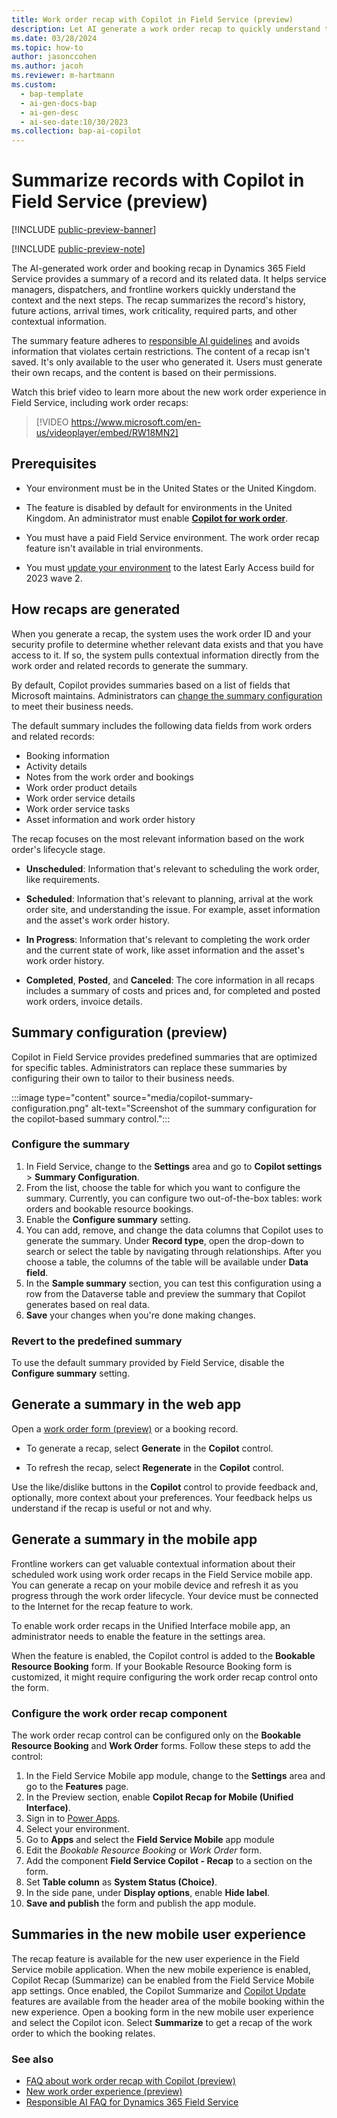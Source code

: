 ```yaml
---
title: Work order recap with Copilot in Field Service (preview)
description: Let AI generate a work order recap to quickly understand the state of a work order and get appropriate next steps.
ms.date: 03/28/2024
ms.topic: how-to
author: jasonccohen
ms.author: jacoh
ms.reviewer: m-hartmann
ms.custom:
  - bap-template
  - ai-gen-docs-bap
  - ai-gen-desc
  - ai-seo-date:10/30/2023
ms.collection: bap-ai-copilot 
---
```


# Summarize records with Copilot in Field Service (preview)

[!INCLUDE [public-preview-banner](../includes/public-preview-banner.md)]

[!INCLUDE [public-preview-note](../includes/public-preview-note.md)]

The AI-generated work order and booking recap in Dynamics 365 Field Service provides a summary of a record and its related data. It helps service managers, dispatchers, and frontline workers quickly understand the context and the next steps. The recap summarizes the record's history, future actions, arrival times, work criticality, required parts, and other contextual information.

The summary feature adheres to [responsible AI guidelines](faqs-work-order-recap.md) and avoids information that violates certain restrictions. The content of a recap isn't saved. It's only available to the user who generated it. Users must generate their own recaps, and the content is based on their permissions.

Watch this brief video to learn more about the new work order experience in Field Service, including work order recaps:

> [!VIDEO https://www.microsoft.com/en-us/videoplayer/embed/RW18MN2]

## Prerequisites

- Your environment must be in the United States or the United Kingdom.

- The feature is disabled by default for environments in the United Kingdom. An administrator must enable [**Copilot for work order**](configure-default-settings.md#features-settings).

- You must have a paid Field Service environment. The work order recap feature isn't available in trial environments.

- You must [update your environment](update-field-service.md) to the latest Early Access build for 2023 wave 2.

## How recaps are generated

When you generate a recap, the system uses the work order ID and your security profile to determine whether relevant data exists and that you have access to it. If so, the system pulls contextual information directly from the work order and related records to generate the summary.

By default, Copilot provides summaries based on a list of fields that Microsoft maintains. Administrators can [change the summary configuration](#configure-the-summary) to meet their business needs.

The default summary includes the following data fields from work orders and related records:  

- Booking information
- Activity details
- Notes from the work order and bookings
- Work order product details
- Work order service details
- Work order service tasks
- Asset information and work order history

The recap focuses on the most relevant information based on the work order's lifecycle stage.

- **Unscheduled**: Information that's relevant to scheduling the work order, like requirements.

- **Scheduled**: Information that's relevant to planning, arrival at the work order site, and understanding the issue. For example, asset information and the asset's work order history.

- **In Progress**: Information that's relevant to completing the work order and the current state of work, like asset information and the asset's work order history.

- **Completed**, **Posted**, and **Canceled**: The core information in all recaps includes a summary of costs and prices and, for completed and posted work orders, invoice details.

## Summary configuration (preview)

Copilot in Field Service provides predefined summaries that are optimized for specific tables. Administrators can replace these summaries by configuring their own to tailor to their business needs.

:::image type="content" source="media/copilot-summary-configuration.png" alt-text="Screenshot of the summary configuration for the copilot-based summary control.":::

### Configure the summary

1. In Field Service, change to the **Settings** area and go to **Copilot settings** > **Summary Configuration**.
1. From the list, choose the table for which you want to configure the summary. Currently, you can configure two out-of-the-box tables: work orders and bookable resource bookings.
1. Enable the **Configure summary** setting.
1. You can add, remove, and change the data columns that Copilot uses to generate the summary. Under **Record type**, open the drop-down to search or select the table by navigating through relationships. After you choose a table, the columns of the table will be available under **Data field**.
1. In the **Sample summary** section, you can test this configuration using a row from the Dataverse table and preview the summary that Copilot generates based on real data.
1. **Save** your changes when you're done making changes.

### Revert to the predefined summary

To use the default summary provided by Field Service, disable the **Configure summary** setting.

## Generate a summary in the web app

Open a [work order form (preview)](work-order-experience.md) or a booking record.

- To generate a recap, select **Generate** in the **Copilot** control.

- To refresh the recap, select **Regenerate** in the **Copilot** control.

Use the like/dislike buttons in the **Copilot** control to provide feedback and, optionally, more context about your preferences. Your feedback helps us understand if the recap is useful or not and why.

## Generate a summary in the mobile app

Frontline workers can get valuable contextual information about their scheduled work using work order recaps in the Field Service mobile app. You can generate a recap on your mobile device and refresh it as you progress through the work order lifecycle. Your device must be connected to the Internet for the recap feature to work.

To enable work order recaps in the Unified Interface mobile app, an administrator needs to enable the feature in the settings area.

When the feature is enabled, the Copilot control is added to the **Bookable Resource Booking** form. If your Bookable Resource Booking form is customized, it might require configuring the work order recap control onto the form.

### Configure the work order recap component

The work order recap control can be configured only on the **Bookable Resource Booking** and **Work Order** forms. Follow these steps to add the control:

1. In the Field Service Mobile app module, change to the **Settings** area and go to the **Features** page.
1. In the Preview section, enable **Copilot Recap for Mobile (Unified Interface)**.
1. Sign in to [Power Apps](https://make.powerapps.com).
1. Select your environment.
1. Go to **Apps** and select the **Field Service Mobile** app module
1. Edit the *Bookable Resource Booking* or *Work Order* form.
1. Add the component **Field Service Copilot - Recap** to a section on the form.
1. Set **Table column** as **System Status (Choice)**.
1. In the side pane, under **Display options**, enable **Hide label**.
1. **Save and publish** the form and publish the app module.

## Summaries in the new mobile user experience

The recap feature is available for the new user experience in the Field Service mobile application. When the new mobile experience is enabled, Copilot Recap (Summarize) can be enabled from the Field Service Mobile app settings. Once enabled, the Copilot Summarize and [Copilot Update](work-order-update.md) features are available from the header area of the mobile booking within the new experience. Open a booking form in the new mobile user experience and select the Copilot icon. Select **Summarize** to get a recap of the work order to which the booking relates.

### See also

- [FAQ about work order recap with Copilot (preview)](faqs-work-order-recap.md)
- [New work order experience (preview)](work-order-experience.md)
- [Responsible AI FAQ for Dynamics 365 Field Service](responsible-ai-overview.md)
